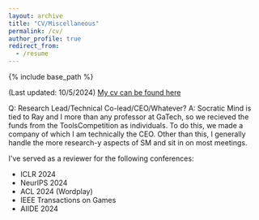 ```yaml
---
layout: archive
title: "CV/Miscellaneous"
permalink: /cv/
author_profile: true
redirect_from:
  - /resume
---
```


{% include base_path %}

(Last updated: 10/5/2024) [My cv can be found here](https://github.com/christopherzc/christopherzc.github.io/blob/master/_pages/Resume.pdf)

Q: Research Lead/Technical Co-lead/CEO/Whatever?
A: Socratic Mind is tied to Ray and I more than any professor at GaTech, so we recieved the funds from the ToolsCompetition as individuals. To do this, we made a company of which I am technically the CEO. Other than this, I generally handle the more research-y aspects of SM and sit in on most meetings. 

I've served as a reviewer for the following conferences:

- ICLR 2024
- NeurIPS 2024
- ACL 2024 (Wordplay)
- IEEE Transactions on Games
- AIIDE 2024
